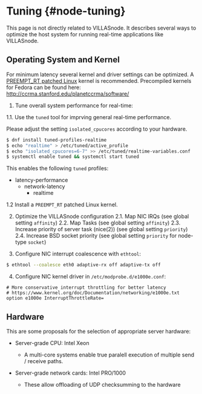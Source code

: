 # Tuning {#node-tuning}

This page is not directly related to VILLASnode.
It describes several ways to optimize the host system for running real-time applications like VILLASnode.

## Operating System and Kernel

For minimum latency several kernel and driver settings can be optimized.
A [PREEMPT_RT patched Linux](https://rt.wiki.kernel.org/index.php/Main_Page) kernel is recommended.
Precompiled kernels for Fedora can be found here: http://ccrma.stanford.edu/planetccrma/software/

1. Tune overall system performance for real-time:

1.1. Use the `tuned` tool for imprving general real-time performance.

Please adjust the setting `isolated_cpucores` according to your hardware.

```bash
$ dnf install tuned-profiles-realtime
$ echo "realtime" > /etc/tuned/active_profile
$ echo "isolated_cpucores=6-7" >> /etc/tuned/realtime-variables.conf
$ systemctl enable tuned && systemctl start tuned
```

This enables the following `tuned` profiles:

 - latency-performance
   - network-latency
     - realtime

1.2 Install a `PREEMPT_RT` patched Linux kernel.

2. Optimize the VILLASnode configuration
2.1. Map NIC IRQs	(see global setting `affinity`)
2.2. Map Tasks (see global  setting `affinity`)
2.3. Increase priority of server task (nice(2)) (see global setting `priority`)
2.4. Increase BSD socket priority (see global setting `priority` for  node-type `socket`)

3. Configure NIC interrupt coalescence with `ethtool`:

```bash
$ ethtool --coalesce eth0 adaptive-rx off adaptive-tx off
```

4. Configure NIC kernel driver in `/etc/modprobe.d/e1000e.conf`:

```
# More conservative interrupt throttling for better latency
# https://www.kernel.org/doc/Documentation/networking/e1000e.txt
option e1000e InterruptThrottleRate=
```

## Hardware

This are some proposals for the selection of appropriate server hardware:

- Server-grade CPU: Intel Xeon
  - A multi-core systems enable true paralell execution of multiple send / receive paths.

- Server-grade network cards: Intel PRO/1000
  - These allow offloading of UDP checksumming to the hardware
